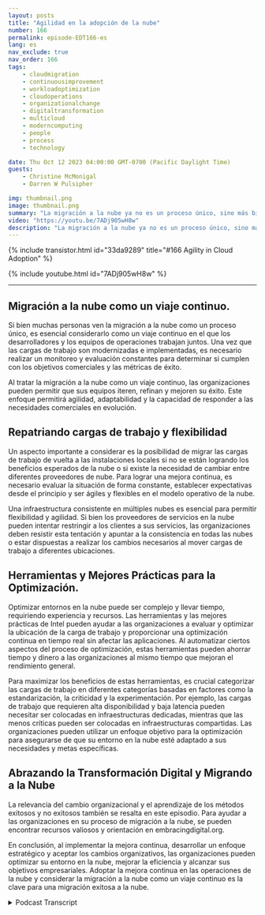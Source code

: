 ```yaml
---
layout: posts
title: "Agilidad en la adopción de la nube"
number: 166
permalink: episode-EDT166-es
lang: es
nav_exclude: true
nav_order: 166
tags:
    - cloudmigration
    - continuousimprovement
    - workloadoptimization
    - cloudoperations
    - organizationalchange
    - digitaltransformation
    - multicloud
    - moderncomputing
    - people
    - process
    - technology

date: Thu Oct 12 2023 04:00:00 GMT-0700 (Pacific Daylight Time)
guests:
    - Christine McMonigal
    - Darren W Pulsipher

img: thumbnail.png
image: thumbnail.png
summary: "La migración a la nube ya no es un proceso único, sino más bien un viaje continuo que requiere una evaluación, monitoreo y ajuste constantes para alcanzar los objetivos empresariales. En este episodio de nuestro podcast, el anfitrión Darren Pulsipher habla con la invitada Christine McMonigal sobre la importancia de adoptar la mejora continua en las operaciones en la nube."
video: "https://youtu.be/7ADj905wH8w"
description: "La migración a la nube ya no es un proceso único, sino más bien un viaje continuo que requiere una evaluación, monitoreo y ajuste constantes para alcanzar los objetivos empresariales. En este episodio de nuestro podcast, el anfitrión Darren Pulsipher habla con la invitada Christine McMonigal sobre la importancia de adoptar la mejora continua en las operaciones en la nube."
---
```


<div>
{% include transistor.html id="33da9289" title="#166 Agility in Cloud Adoption" %}

{% include youtube.html id="7ADj905wH8w" %}
</div>

---

## Migración a la nube como un viaje continuo.

Si bien muchas personas ven la migración a la nube como un proceso único, es esencial considerarlo como un viaje continuo en el que los desarrolladores y los equipos de operaciones trabajan juntos. Una vez que las cargas de trabajo son modernizadas e implementadas, es necesario realizar un monitoreo y evaluación constantes para determinar si cumplen con los objetivos comerciales y las métricas de éxito.

Al tratar la migración a la nube como un viaje continuo, las organizaciones pueden permitir que sus equipos iteren, refinan y mejoren su éxito. Este enfoque permitirá agilidad, adaptabilidad y la capacidad de responder a las necesidades comerciales en evolución.

## Repatriando cargas de trabajo y flexibilidad

Un aspecto importante a considerar es la posibilidad de migrar las cargas de trabajo de vuelta a las instalaciones locales si no se están logrando los beneficios esperados de la nube o si existe la necesidad de cambiar entre diferentes proveedores de nube. Para lograr una mejora continua, es necesario evaluar la situación de forma constante, establecer expectativas desde el principio y ser ágiles y flexibles en el modelo operativo de la nube.

Una infraestructura consistente en múltiples nubes es esencial para permitir flexibilidad y agilidad. Si bien los proveedores de servicios en la nube pueden intentar restringir a los clientes a sus servicios, las organizaciones deben resistir esta tentación y apuntar a la consistencia en todas las nubes o estar dispuestas a realizar los cambios necesarios al mover cargas de trabajo a diferentes ubicaciones.

## Herramientas y Mejores Prácticas para la Optimización.

Optimizar entornos en la nube puede ser complejo y llevar tiempo, requiriendo experiencia y recursos. Las herramientas y las mejores prácticas de Intel pueden ayudar a las organizaciones a evaluar y optimizar la ubicación de la carga de trabajo y proporcionar una optimización continua en tiempo real sin afectar las aplicaciones. Al automatizar ciertos aspectos del proceso de optimización, estas herramientas pueden ahorrar tiempo y dinero a las organizaciones al mismo tiempo que mejoran el rendimiento general.

Para maximizar los beneficios de estas herramientas, es crucial categorizar las cargas de trabajo en diferentes categorías basadas en factores como la estandarización, la criticidad y la experimentación. Por ejemplo, las cargas de trabajo que requieren alta disponibilidad y baja latencia pueden necesitar ser colocadas en infraestructuras dedicadas, mientras que las menos críticas pueden ser colocadas en infraestructuras compartidas. Las organizaciones pueden utilizar un enfoque objetivo para la optimización para asegurarse de que su entorno en la nube esté adaptado a sus necesidades y metas específicas.

## Abrazando la Transformación Digital y Migrando a la Nube

La relevancia del cambio organizacional y el aprendizaje de los métodos exitosos y no exitosos también se resalta en este episodio. Para ayudar a las organizaciones en su proceso de migración a la nube, se pueden encontrar recursos valiosos y orientación en embracingdigital.org.

En conclusión, al implementar la mejora continua, desarrollar un enfoque estratégico y aceptar los cambios organizativos, las organizaciones pueden optimizar su entorno en la nube, mejorar la eficiencia y alcanzar sus objetivos empresariales. Adoptar la mejora continua en las operaciones de la nube y considerar la migración a la nube como un viaje continuo es la clave para una migración exitosa a la nube.



<details>
<summary> Podcast Transcript </summary>

<p></p>

</details>
